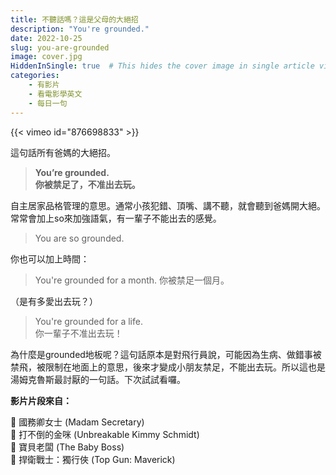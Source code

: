 ```yaml
---
title: 不聽話嗎？這是父母的大絕招
description: "You're grounded."
date: 2022-10-25
slug: you-are-grounded
image: cover.jpg
HiddenInSingle: true  # This hides the cover image in single article view
categories:
    - 有影片
    - 看電影學英文
    - 每日一句
---
```


{{< vimeo id="876698833" >}}


這句話所有爸媽的大絕招。  

> **You’re grounded.**  
> **你被禁足了，不准出去玩。**

自主居家品格管理的意思。通常小孩犯錯、頂嘴、講不聽，就會聽到爸媽開大絕。  
常常會加上so來加強語氣，有一輩子不能出去的感覺。

> You are so grounded.

你也可以加上時間：

> You're grounded for a month. 
你被禁足一個月。

（是有多愛出去玩？）


> You're grounded for a life.  
> 你一輩子不准出去玩！

為什麼是grounded地板呢？這句話原本是對飛行員說，可能因為生病、做錯事被禁飛，被限制在地面上的意思，後來才變成小朋友禁足，不能出去玩。所以這也是湯姆克魯斯最討厭的一句話。下次試試看囉。


**影片片段來自：**

🎥 國務卿女士 (Madam Secretary)  
🎥 打不倒的金咪 (Unbreakable Kimmy Schmidt)  
🎥 寶貝老闆 (The Baby Boss)  
🎥 捍衛戰士：獨行俠 (Top Gun: Maverick)

